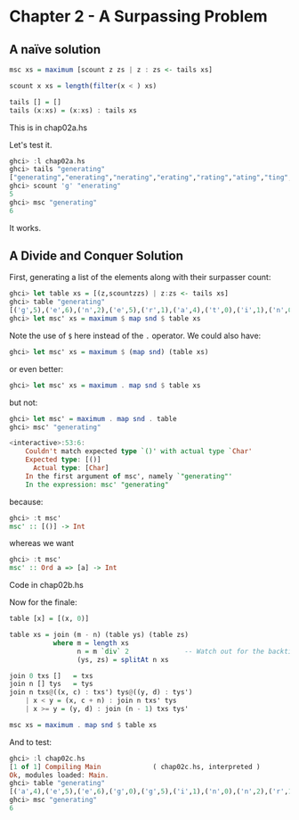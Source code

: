 Chapter 2 - A Surpassing Problem
================================

A naïve solution
----------------

```haskell
msc xs = maximum [scount z zs | z : zs <- tails xs]

scount x xs = length(filter(x < ) xs)

tails [] = []
tails (x:xs) = (x:xs) : tails xs
```

This is in chap02a.hs

Let's test it.

```haskell
ghci> :l chap02a.hs
ghci> tails "generating"
["generating","enerating","nerating","erating","rating","ating","ting","ing","ng","g"]
ghci> scount 'g' "enerating"
5
ghci> msc "generating"
6
```

It works.

A Divide and Conquer Solution
-----------------------------

First, generating a list of the elements along with their surpasser count:

```haskell
ghci> let table xs = [(z,scountzzs) | z:zs <- tails xs]
ghci> table "generating"
[('g',5),('e',6),('n',2),('e',5),('r',1),('a',4),('t',0),('i',1),('n',0),('g',0)]
ghci> let msc' xs = maximum $ map snd $ table xs
```

Note the use of `$` here instead of the `.` operator. We could also have:

```haskell
ghci> let msc' xs = maximum $ (map snd) (table xs)
```

or even better:

```haskell
ghci> let msc' xs = maximum . map snd $ table xs
```

but not:

```haskell
ghci> let msc' = maximum . map snd . table
ghci> msc' "generating"

<interactive>:53:6:
    Couldn't match expected type `()' with actual type `Char'
    Expected type: [()]
      Actual type: [Char]
    In the first argument of msc', namely `"generating"'
    In the expression: msc' "generating"
```

because:

```haskell
ghci> :t msc'
msc' :: [()] -> Int
```

whereas we want

```haskell
ghci> :t msc'
msc' :: Ord a => [a] -> Int
```

Code in chap02b.hs

Now for the finale:

```haskell
table [x] = [(x, 0)]

table xs = join (m - n) (table ys) (table zs)
           where m = length xs
                 n = m `div` 2              -- Watch out for the backticks
                 (ys, zs) = splitAt n xs    

join 0 txs []   = txs
join n [] tys   = tys
join n txs@((x, c) : txs') tys@((y, d) : tys')
    | x < y = (x, c + n) : join n txs' tys 
    | x >= y = (y, d) : join (n - 1) txs tys'

msc xs = maximum . map snd $ table xs
```


And to test:

```haskell
ghci> :l chap02c.hs 
[1 of 1] Compiling Main             ( chap02c.hs, interpreted )
Ok, modules loaded: Main.
ghci> table "generating"
[('a',4),('e',5),('e',6),('g',0),('g',5),('i',1),('n',0),('n',2),('r',1),('t',0)]
ghci> msc "generating"
6
```


